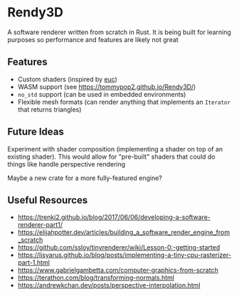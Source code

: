 # Rendy3D

A software renderer written from scratch in Rust.
It is being built for learning purposes so performance and features are likely not great

## Features

- Custom shaders (inspired by [euc](https://github.com/zesterer/euc))
- WASM support (see <https://tommypop2.github.io/Rendy3D/>)
- `no_std` support (can be used in embedded environments)
- Flexible mesh formats (can render anything that implements an `Iterator` that returns triangles)

## Future Ideas

Experiment with shader composition (implementing a shader on top of an existing shader). This would allow for "pre-built" shaders that could do things like handle perspective rendering

Maybe a new crate for a more fully-featured engine?

## Useful Resources

- <https://trenki2.github.io/blog/2017/06/06/developing-a-software-renderer-part1/>
- <https://elijahpotter.dev/articles/building_a_software_render_engine_from_scratch>
- <https://github.com/ssloy/tinyrenderer/wiki/Lesson-0:-getting-started>
- <https://lisyarus.github.io/blog/posts/implementing-a-tiny-cpu-rasterizer-part-1.html>
- <https://www.gabrielgambetta.com/computer-graphics-from-scratch>
- <https://terathon.com/blog/transforming-normals.html>
- <https://andrewkchan.dev/posts/perspective-interpolation.html>
